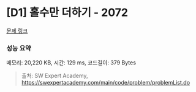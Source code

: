 # [D1] 홀수만 더하기 - 2072 

[문제 링크](https://swexpertacademy.com/main/code/problem/problemDetail.do?contestProbId=AV5QSEhaA5sDFAUq) 

### 성능 요약

메모리: 20,220 KB, 시간: 129 ms, 코드길이: 379 Bytes



> 출처: SW Expert Academy, https://swexpertacademy.com/main/code/problem/problemList.do